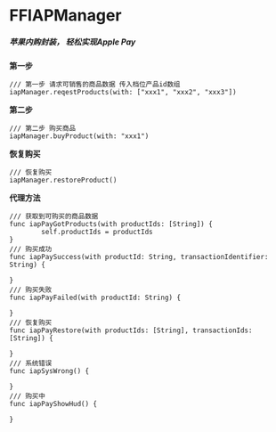 # FFIAPManager
##### 苹果内购封装， 轻松实现Apple Pay

**第一步**

```
/// 第一步 请求可销售的商品数据 传入档位产品id数组
iapManager.reqestProducts(with: ["xxx1", "xxx2", "xxx3"])
```

**第二步**

```
/// 第二步 购买商品
iapManager.buyProduct(with: "xxx1")
```

**恢复购买**

```
/// 恢复购买
iapManager.restoreProduct()
```



**代理方法**

```
/// 获取到可购买的商品数据
func iapPayGotProducts(with productIds: [String]) {
		self.productIds = productIds
}
/// 购买成功
func iapPaySuccess(with productId: String, transactionIdentifier: String) {

}
/// 购买失败
func iapPayFailed(with productId: String) {

}
/// 恢复购买
func iapPayRestore(with productIds: [String], transactionIds: [String]) {

}
/// 系统错误
func iapSysWrong() {

}
/// 购买中
func iapPayShowHud() {

}
```

